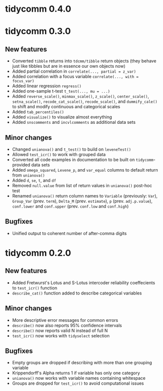 # tidycomm 0.4.0

# tidycomm 0.3.0

## New features
* Converted `tibble` returns into `tdcmm/tibble` return objects (they behave just like tibbles but are in essence our own objects now)
* Added partial correlation in `correlate(..., partial = z_var)`
* Added correlation with a focus variable `correlate(..., with = focus_var)`
* Added linear regression `regress()`
* Added one-sample t-test `t_test(..., mu = ...)`
* Added `reverse_scale()`, `minmax_scale()`, `z_scale()`, `center_scale()`, `setna_scale()`, `recode_cat_scale()`, `recode_scale()`, and `dummify_cale()` to shift and modify continuous and categorical scales
* Added `tab_percentiles()`
* Added `visualize()` to visualize almost everything
* Added `snscomments` and `incvlcomments` as additional data sets

## Minor changes
* Changed `unianova()` and `t_test()` to build on `leveneTest()`
* Allowed `test_icr()` to work with grouped data
* Converted all code examples in documentation to be built on `tidycomm`-provided data sets
* Added `omega_squared`, `Levene_p`, and `var_equal` columns to default return from `unianova()`
* Added `d`, `se`, `t`, and `df`
* Removed `null.value` from list of return values in `unianova()` post-hoc test
* Renamed `unianova()` return column names to `Variable` (previously: `Var`), `Group_Var` (prev. `term`), `Delta_M` (prev. `estimate`), `p` (prev. `adj.p.value`), `conf.lower` and `conf.upper` (prev. `conf.low` and `conf.high`)

## Bugfixes
* Unified output to coherent number of after-comma digits

# tidycomm 0.2.0

## New features
* Added Fretwurst's Lotus and S-Lotus intercoder reliability coeffecients to `test_icr()` function
* `describe_cat()` function added to describe categorical variables

## Minor changes
* More descriptive error messages for common errors
* `describe()` now also reports 95% confidence intervals
* `describe()` now reports valid N instead of full N
* `test_icr()` now works with `tidyselect` selection

## Bugfixes
* Empty groups are dropped if describing with more than one grouping variable
* Krippendorff's Alpha returns 1 if variable has only one category
* `unianova()` now works with variable names containing whitespace
* Groups are dropped for `test_icr()` to avoid computational issues
